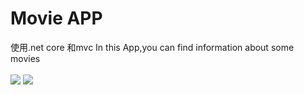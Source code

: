 # Movie APP
使用.net core 和mvc
In this App,you can find information about some movies<br/><br/>
<image src="https://github.com/oliver1191/Movie-App/blob/master/Images/home.png"/>
<image src="https://github.com/oliver1191/Movie-App/blob/master/Images/index.png"/>



